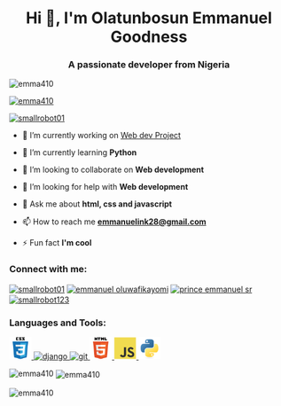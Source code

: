 <h1 align="center">Hi 👋, I'm Olatunbosun Emmanuel Goodness</h1>
<h3 align="center">A passionate developer from Nigeria</h3>

<p align="left"> <img src="https://komarev.com/ghpvc/?username=emma410&label=Profile%20views&color=0e75b6&style=flat" alt="emma410" /> </p>

<p align="left"> <a href="https://github.com/ryo-ma/github-profile-trophy"><img src="https://www.google.com/url?sa=i&url=https%3A%2F%2Fwww.abmcollege.com%2Fblog%2Fwhat-you-learn-in-a-web-design-and-development-program&psig=AOvVaw3bNgFO16kXcOCmeE-uFb8F&ust=1696674948210000&source=images&cd=vfe&opi=89978449&ved=0CBEQjRxqFwoTCPC0wbvL4oEDFQAAAAAdAAAAABAE?username=[emma410](https://github.com/emma410)" alt="emma410" /></a> </p>

<p align="left"> <a href="https://twitter.com/smallrobot01" target="blank"><img src="https://img.shields.io/twitter/follow/smallrobot01?logo=twitter&style=for-the-badge" alt="smallrobot01" /></a> </p>

- 🔭 I’m currently working on [Web dev Project](https://emma410.github.io/AmethystSweetBakes/)

- 🌱 I’m currently learning **Python**

- 👯 I’m looking to collaborate on **Web development**

- 🤝 I’m looking for help with **Web development**

- 💬 Ask me about **html, css and javascript**

- 📫 How to reach me **emmanuelink28@gmail.com**

- ⚡ Fun fact **I'm cool**

<h3 align="left">Connect with me:</h3>
<p align="left">
<a href="https://twitter.com/smallrobot01" target="blank"><img align="center" src="https://raw.githubusercontent.com/rahuldkjain/github-profile-readme-generator/master/src/images/icons/Social/twitter.svg" alt="smallrobot01" height="30" width="40" /></a>
<a href="https://linkedin.com/in/emmanuel oluwafikayomi" target="blank"><img align="center" src="https://raw.githubusercontent.com/rahuldkjain/github-profile-readme-generator/master/src/images/icons/Social/linked-in-alt.svg" alt="emmanuel oluwafikayomi" height="30" width="40" /></a>
<a href="https://fb.com/prince emmanuel sr" target="blank"><img align="center" src="https://raw.githubusercontent.com/rahuldkjain/github-profile-readme-generator/master/src/images/icons/Social/facebook.svg" alt="prince emmanuel sr" height="30" width="40" /></a>
<a href="https://instagram.com/smallrobot123" target="blank"><img align="center" src="https://raw.githubusercontent.com/rahuldkjain/github-profile-readme-generator/master/src/images/icons/Social/instagram.svg" alt="smallrobot123" height="30" width="40" /></a>
</p>

<h3 align="left">Languages and Tools:</h3>
<p align="left"> <a href="https://www.w3schools.com/css/" target="_blank" rel="noreferrer"> <img src="https://raw.githubusercontent.com/devicons/devicon/master/icons/css3/css3-original-wordmark.svg" alt="css3" width="40" height="40"/> </a> <a href="https://www.djangoproject.com/" target="_blank" rel="noreferrer"> <img src="https://cdn.worldvectorlogo.com/logos/django.svg" alt="django" width="40" height="40"/> </a> <a href="https://git-scm.com/" target="_blank" rel="noreferrer"> <img src="https://www.vectorlogo.zone/logos/git-scm/git-scm-icon.svg" alt="git" width="40" height="40"/> </a> <a href="https://www.w3.org/html/" target="_blank" rel="noreferrer"> <img src="https://raw.githubusercontent.com/devicons/devicon/master/icons/html5/html5-original-wordmark.svg" alt="html5" width="40" height="40"/> </a> <a href="https://developer.mozilla.org/en-US/docs/Web/JavaScript" target="_blank" rel="noreferrer"> <img src="https://raw.githubusercontent.com/devicons/devicon/master/icons/javascript/javascript-original.svg" alt="javascript" width="40" height="40"/> </a> <a href="https://www.python.org" target="_blank" rel="noreferrer"> <img src="https://raw.githubusercontent.com/devicons/devicon/master/icons/python/python-original.svg" alt="python" width="40" height="40"/> </a> </p>

<p><img align="left" src="https://github-readme-stats.vercel.app/api/top-langs?username=emma410&show_icons=true&locale=en&layout=compact" alt="emma410" /></p>

<p>&nbsp;<img align="center" src="https://github-readme-stats.vercel.app/api?username=emma410&show_icons=true&locale=en" alt="emma410" /></p>

<p><img align="center" src="https://github-readme-streak-stats.herokuapp.com/?user=emma410&" alt="emma410" /></p>
